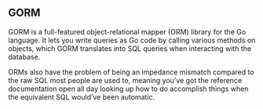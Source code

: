 ## GORM

GORM is a full-featured object-relational mapper (ORM) library for the Go language. It lets you write queries as Go code by calling various methods on objects, which GORM translates into SQL queries when interacting with the database.

ORMs also have the problem of being an impedance mismatch compared to the raw SQL most people are used to, meaning you’ve got the reference documentation open all day looking up how to do accomplish things when the equivalent SQL would’ve been automatic.
